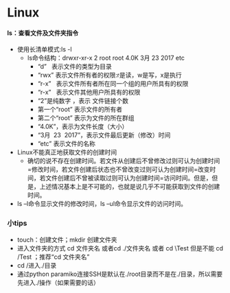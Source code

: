 <h1>Linux</h1>

#### ls：查看文件及文件夹指令
- 使用长清单模式:ls -l
    - ls命令结构：drwxr-xr-x  2 root root 4.0K  3月  23  2017  etc
        - “d”   表示文件的类型为目录
        - “rwx” 表示文件所有者的权限:r是读，w是写，x是执行
        - “r-x”   表示文件所有者所在同一个组的用户所具有的权限
        - “r-x”   表示文件其他用户所具有的权限
        - “2”是纯数字 ，表示 文件链接个数  
        - 第一个“root” 表示文件的所有者   
        - 第二个“root” 表示为文件的所在群组   
        - “4.0K”，表示为文件长度（大小）  
        - “3月  23  2017”，表示文件最后更新（修改）时间  
        - “etc” 表示文件的名称
- Linux不能真正地获取文件的创建时间
    - 确切的说不存在创建时间。若文件从创建后不曾修改过则可认为创建时间=修改时间，若文件创建后状态也不曾改变过则可认为创建时间=改变时间，若文件创建后不曾被读取过则可认为创建时间=访问时间。但是，但是，上述情况基本上是不可能的，也就是说几乎不可能获取到文件的创建时间。
- ls –l命令显示文件的修改时间，ls –ul命令显示文件的访问时间。

### 小tips
- touch：创建文件；mkdir 创建文件夹
- 进入文件夹的方式 cd 文件夹名 或者cd ./文件夹名 或者 cd \Test 但是不能 cd /Test ；推荐“cd 文件夹名”
- cd /进入./目录
- 通过python paramiko连接SSH是默认在./root目录而不是在./目录，所以需要先进入./操作（如果需要的话）
